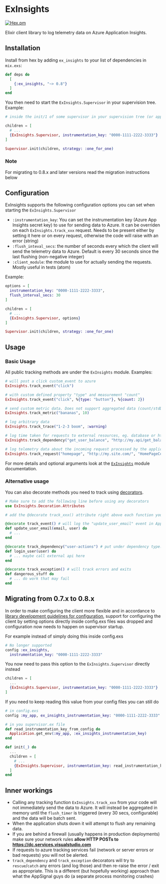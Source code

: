 # ExInsights

[![Hex.pm](https://img.shields.io/hexpm/v/ex_insights.svg?style=flat-square&colorB=6e347e)](https://hex.pm/packages/ex_insights)

Elixir client library to log telemetry data on Azure Application Insights.

## Installation

Install from hex by adding `ex_insights` to your list of dependencies in `mix.exs`:

```elixir
def deps do
  [
    {:ex_insights, "~> 0.8"}
  ]
end
```

You then need to start the `ExInsights.Supervisor` in your supervision tree. Example:

```elixir
# inside the init/1 of some supervisor in your supervision tree (or application.ex)

children = [
  # ...
  {ExInsights.Supervisor, instrumentation_key: "0000-1111-2222-3333"}
]

Supervisor.init(children, strategy: :one_for_one)
```
### Note
For migrating to 0.8.x and later versions read the migration instructions below

## Configuration
ExInsights supports the following configuration options you can set when starting the `ExInsights.Supervisor`

* `:instrumentation_key`: You can set the instrumentation key (Azure App Insights secret key) to use for sending data to Azure. It can be overriden on each `ExInsights.track_xxx` request. Needs to be present either by setting it here or on every request, otherwise the code will raise with an error (string)
* `:flush_inteval_secs`: the number of seconds every which the client will send the telemetry data to Azure. Default is every 30 seconds since the last flushing (non-negative integer)
* `:client_module`: the module to use for actually sending the requests. Mostly useful in tests (atom)

Example:

```elixir
options = [
  instrumentation_key: "0000-1111-2222-3333",
  flush_interval_secs: 30
]

children = [
  # ...
  {ExInsights.Supervisor, options}
]

Supervisor.init(children, strategy: :one_for_one)
```

## Usage

### Basic Usage

All public tracking methods are under the `ExInsights` module. Examples:

```elixir
# will post a click custom_event to azure
ExInsights.track_event("click")

# with custom defined property "type" and measurement "count"
ExInsights.track_event("click", %{type: "button"}, %{count: 2})

# send custom metric data. Does not support aggregated data (count/stdDev, min, max)
ExInsights.track_metric("bananas", 10)

# log arbitrary data
ExInsights.track_trace("1-2-3 boom", :warning)

# log time taken for requests to external resources, eg. database or http service calls
ExInsights.track_dependency("get_user_balance", "http://my.api/get_balance/aviator1", 1500, true, "user", "my.api")

# log telemetry data about the incoming request processed by the application
ExInsights.track_request("homepage", "http://my.site.com/", "HomePageComponent", 85, 200, true)
```

For more details and optional arguments look at the [`ExInsights`](https://hexdocs.pm/ex_insights/ExInsights.html) module documentation.

### Alternative usage

You can also decorate methods you need to track using [decorators](https://github.com/arjan/decorator).

```elixir
# Make sure to add the following line before using any decorators
use ExInsights.Decoration.Attributes

# add the @decorate track_xxx() attribute right above each function you need to track

@decorate track_event() # will log the "update_user_email" event in AppInsights on funtion entry
def update_user_email(email, user) do
  # ...
end

@decorate track_dependency("user-actions") # put under dependency type:user-actions in AppInsights UI
def login_user(user) do
  # ... maybe call external api here
end

@decorate track_exception() # will track errors and exits
def dangerous_stuff do
  # ... do work that may fail
end
```

## Migrating from 0.7.x to 0.8.x
In order to make configuring the client more flexible and in accordance to [library development guidelines for configuration](https://hexdocs.pm/elixir/master/library-guidelines.html#avoid-application-configuration), support for configuring the client by setting options directly inside config.exs files was dropped and configuration now needs to happen on supervisor startup.

For example instead of simply doing this inside config.exs
```elixir
# No longer supported
config :ex_insights,
  instrumentation_key: "0000-1111-2222-3333"
```

You now need to pass this option to the `ExInsights.Supervisor` directly instead
```elixir
children = [
  ...
  {ExInsights.Supervisor, instrumentation_key: "0000-1111-2222-3333"}
]
```

If you need to keep reading this value from your config files you can still do
```elixir
# in config.exs
config :my_app, ex_insights_instrumentation_key: "0000-1111-2222-3333"

# in you supervisor.ex file
def read_instrumentation_key_from_config do
  Application.get_env(:my_app, :ex_insights_instrumentation_key)
end

def init(_) do
  ...
  children = [
    # ...
    {ExInsights.Supervisor, instrumentation_key: read_instrumentation_key_from_config()}
  ]
end
```

## Inner workings
* Calling any tracking function `ExInsights.track_xxx` from your code will not immediately send the data to Azure. It will instead be aggregated in memory until the `flush_timer` is triggered (every 30 secs, configurable) and the data will be batch sent.
* When the application shuts down it will attempt to flush any remaining data.
* If you are behind a firewall (usually happens in production deployments) make sure your network rules **allow HTTP POSTs to https://dc.services.visualstudio.com**
* If requests to azure tracking services fail (network or server errors or bad requests) you will not be alerted.
* `track_dependency` and `track_exception` decorators will try to `rescue`/`catch` any errors (and log those) and then re-raise the error / exit as appropriate. This is a different (but hopefully working) approach than what the AppSignal guys do (a separate process monitoring crashes)
